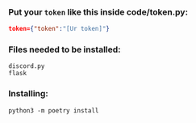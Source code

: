 ### Put your `token` like this inside code/token.py:
```json
token={"token":"[Ur token]"}
```
### Files needed to be installed:
```
discord.py
flask
```
### Installing:
```
python3 -m poetry install 
```